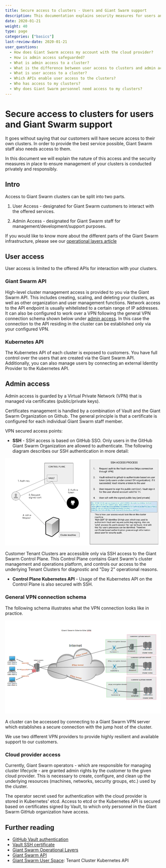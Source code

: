 ```yaml
---
title: Secure access to clusters - Users and Giant Swarm support
description: This documentation explains security measures for users and Giant Swarm support to access your infrastructure
date: 2020-01-21
weight: 40
type: page
categories: ["basics"]
last-review-date: 2020-01-21
user_questions:
  - How does Giant Swarm access my account with the cloud provider?
  - How is admin access safeguarded?
  - What is admin access to a cluster?
  - What is the difference between user access to clusters and admin access to clusters?
  - What is user access to a cluster?
  - Which APIs enable user access to the clusters?
  - Who has access to my clusters?
  - Why does Giant Swarm personnel need access to my clusters?
---
```


# Secure access to clusters for users and Giant Swarm support

It goes without saying that our customers will have secure access to their own clusters. In order to provide the best service possible, Giant Swarm staff also needs access to them.

In this document we will explain the nature of this access and the security measures in place to ensure management of your clusters is conducted privately and responsibly.

## Intro

Access to Giant Swarm clusters can be split into two parts.

1. User Access - designated for Giant Swarm customers to interact with the offered services.

2. Admin Access - designated for Giant Swarm staff for management/development/support purposes.

If you would like to know more about the different parts of the Giant Swarm infrastructure, please see our [operational layers article](/basics/giant-swarm-operational-layers/)

## User access

User access is limited to the offered APIs for interaction with your clusters.

### Giant Swarm API

High-level cluster management access is provided to you via the Giant Swarm API. This includes creating, scaling, and deleting your clusters, as well as other organization and user management functions.
Network access to the API endpoint is usually whitelisted to a certain range of IP addresses. It can also be configured to work over a VPN following the general VPN connection schema shown below under [admin access](#admin-access). In this case the connection to the API residing in the cluster can be established only via your configured VPN.

### Kubernetes API

The Kubernetes API of each cluster is exposed to customers. You have full control over the users that are created via the Giant Swarm API. Additionally, you can also manage users by connecting an external Identity Provider to the Kubernetes API.

## Admin access

Admin access is guarded by a Virtual Private Network (VPN) that is managed via certificates (public/private keys).

Certificates management is handled by a combination of Vault and the Giant Swarm Organization on Github. The general principle is that a certificate is configured for each individual Giant Swarm staff member.

VPN secured access points:

- **SSH** - SSH access is based on GitHub SSO. Only users in the GitHub Giant Swarm Organization are allowed to authenticate. The following diagram describes our SSH authentication in more detail:

![SSH access process diagram](./ssh_access_process.png)

Customer Tenant Clusters are accessible only via SSH access to the Giant Swarm Control Plane. This Control Plane contains Giant Swarm's cluster management and operations platform, and controls our access to the underlying Tenant Clusters for diagnostic and "Day 2" operational reasons.

- **Control Plane Kubernetes API** - Usage of the Kubernetes API on the Control Plane is also secured with SSH.

### General VPN connection schema

The following schema illustrates what the VPN connection looks like in practice.

![VPN diagram](./site-to-site-vpn.png)

A cluster can be accessed by connecting to a Giant Swarm VPN server which establishes a secure connection with the jump host of the cluster.

We use two different VPN providers to provide highly resilient and available support to our customers.

### Cloud provider access

Currently, Giant Swarm operators - which are responsible for managing cluster lifecycle - are granted admin rights by the customer to the given cloud provider. This is necessary to create, configure, and clean up the underlying resources (machines, networks, security groups, etc.) used by the cluster.

The operator secret used for authentication with the cloud provider is stored in Kubernetes' etcd.
Access to etcd or the Kubernetes API is secured based on certificates signed by Vault, to which only personnel in the Giant Swarm GitHub organization have access.

## Further reading

- [GitHub Vault authentication](https://www.vaultproject.io/docs/auth/github)
- [Vault SSH certificate](https://www.vaultproject.io/docs/secrets/ssh/signed-ssh-certificates)
- [Giant Swarm Operational Layers](/basics/giant-swarm-operational-layers/)
- [Giant Swarm API](/basics/giant-swarm-operational-layers/#giant-swarm-api)
- [Giant Swarm User Space](/basics/giant-swarm-operational-layers/#userspace): Tenant Cluster Kubernetes API
